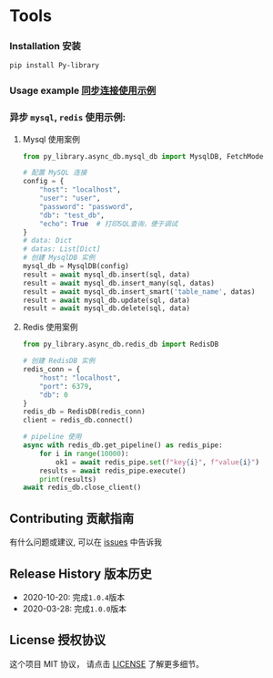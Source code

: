 # Tools

### Installation 安装

```sh
pip install Py-library
```

### Usage example [同步连接使用示例](example.py)

### 异步 `mysql`, `redis` 使用示例:

1. Mysql 使用案例
   ```python
   from py_library.async_db.mysql_db import MysqlDB, FetchMode
   
   # 配置 MySQL 连接
   config = {
       "host": "localhost",
       "user": "user",
       "password": "password",
       "db": "test_db",
       "echo": True  # 打印SQL查询，便于调试
   }
   # data: Dict
   # datas: List[Dict]
   # 创建 MysqlDB 实例
   mysql_db = MysqlDB(config)
   result = await mysql_db.insert(sql, data)
   result = await mysql_db.insert_many(sql, datas)
   result = await mysql_db.insert_smart('table_name', datas)
   result = await mysql_db.update(sql, data)
   result = await mysql_db.delete(sql, data)
    ```

2. Redis 使用案例
   ```python
   from py_library.async_db.redis_db import RedisDB
   
   # 创建 RedisDB 实例
   redis_conn = {
       "host": "localhost",
       "port": 6379,
       "db": 0
   }
   redis_db = RedisDB(redis_conn)
   client = redis_db.connect()
   
   # pipeline 使用
   async with redis_db.get_pipeline() as redis_pipe:
       for i in range(10000):
           ok1 = await redis_pipe.set(f"key{i}", f"value{i}")
       results = await redis_pipe.execute()
       print(results)
   await redis_db.close_client()
   ```

## Contributing 贡献指南

有什么问题或建议, 可以在 [issues](https://github.com/CLannadZSY/Tools/issues) 中告诉我

## Release History 版本历史

* 2020-10-20: 完成```1.0.4```版本
* 2020-03-28: 完成```1.0.0```版本

## License 授权协议

这个项目 MIT 协议， 请点击 [LICENSE](LICENSE) 了解更多细节。
